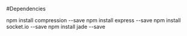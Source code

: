 
#Dependencies

npm install compression --save
npm install express --save
npm install socket.io --save
npm install jade --save
